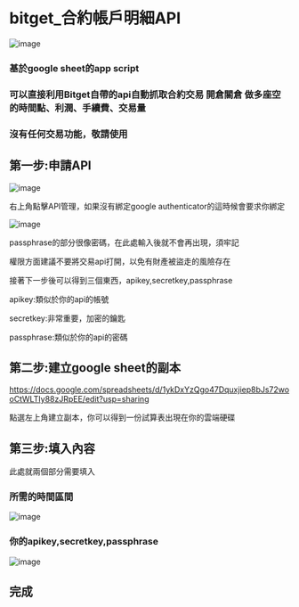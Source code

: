 # bitget_合約帳戶明細API
![image](https://user-images.githubusercontent.com/24865458/154845599-ae553e9e-ecbe-4acf-8332-f55940795986.png)
### 基於google sheet的app script
### 可以直接利用Bitget自帶的api自動抓取合約交易 開倉關倉 做多座空的時間點、利潤、手續費、交易量
### 沒有任何交易功能，敬請使用

## 第一步:申請API
![image](https://user-images.githubusercontent.com/24865458/154844906-09d00271-70d9-452d-ae4e-479df442d785.png)

右上角點擊API管理，如果沒有綁定google authenticator的這時候會要求你綁定

![image](https://user-images.githubusercontent.com/24865458/154845011-ddeab17d-cb12-4abd-a4c1-f8b65b20490d.png)

passphrase的部分很像密碼，在此處輸入後就不會再出現，須牢記

 權限方面建議不要將交易api打開，以免有財產被盜走的風險存在

 接著下一步後可以得到三個東西，apikey,secretkey,passphrase

 apikey:類似於你的api的帳號

 secretkey:非常重要，加密的鑰匙

 passphrase:類似於你的api的密碼
## 第二步:建立google sheet的副本
https://docs.google.com/spreadsheets/d/1ykDxYzQgo47Dquxjiep8bJs72wooCtWLTIy88zJRpEE/edit?usp=sharing

點選左上角建立副本，你可以得到一份試算表出現在你的雲端硬碟
## 第三步:填入內容
此處就兩個部分需要填入
### 所需的時間區間
![image](https://user-images.githubusercontent.com/24865458/154845414-cee6028c-40ae-4fda-837f-4e02594ed0b8.png)

### 你的apikey,secretkey,passphrase
![image](https://user-images.githubusercontent.com/24865458/154845538-a2d058a2-4d23-4b91-a089-d3e2a9c00489.png)
## 完成

